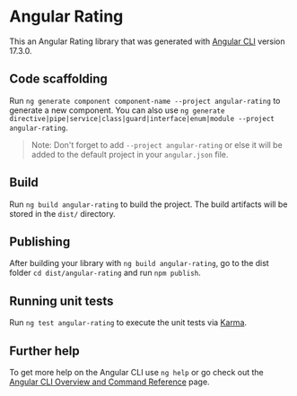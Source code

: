 # Angular Rating

This an Angular Rating library that was generated with [Angular CLI](https://github.com/angular/angular-cli) version 17.3.0.

## Code scaffolding

Run `ng generate component component-name --project angular-rating` to generate a new component. You can also use `ng generate directive|pipe|service|class|guard|interface|enum|module --project angular-rating`.

> Note: Don't forget to add `--project angular-rating` or else it will be added to the default project in your `angular.json` file.

## Build

Run `ng build angular-rating` to build the project. The build artifacts will be stored in the `dist/` directory.

## Publishing

After building your library with `ng build angular-rating`, go to the dist folder `cd dist/angular-rating` and run `npm publish`.

## Running unit tests

Run `ng test angular-rating` to execute the unit tests via [Karma](https://karma-runner.github.io).

## Further help

To get more help on the Angular CLI use `ng help` or go check out the [Angular CLI Overview and Command Reference](https://angular.io/cli) page.
